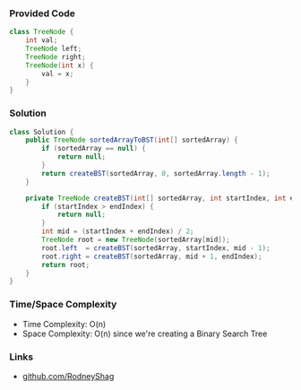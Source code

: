 ### Provided Code

```java
class TreeNode {
    int val;
    TreeNode left;
    TreeNode right;
    TreeNode(int x) {
        val = x;
    }
}
```

### Solution

```java
class Solution {
    public TreeNode sortedArrayToBST(int[] sortedArray) {
        if (sortedArray == null) {
            return null;
        }
        return createBST(sortedArray, 0, sortedArray.length - 1);
    }

    private TreeNode createBST(int[] sortedArray, int startIndex, int endIndex) {
        if (startIndex > endIndex) {
            return null;
        }
        int mid = (startIndex + endIndex) / 2;
        TreeNode root = new TreeNode(sortedArray[mid]);
        root.left  = createBST(sortedArray, startIndex, mid - 1);
        root.right = createBST(sortedArray, mid + 1, endIndex);
        return root;
    }
}
```

### Time/Space Complexity

-  Time Complexity: O(n)
- Space Complexity: O(n) since we're creating a Binary Search Tree

### Links

- [github.com/RodneyShag](https://github.com/RodneyShag)
